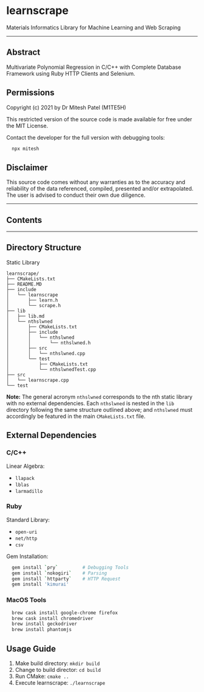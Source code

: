 # learnscrape
Materials Informatics Library for Machine Learning and Web Scraping

----

## Abstract
Multivariate Polynomial Regression in C/C++ with Complete Database Framework using Ruby HTTP Clients and Selenium.

## Permissions
Copyright (c) 2021 by Dr Mitesh Patel (M1TE5H)

This restricted version of the source code is made available for free under the MIT License.

Contact the developer for the full version with debugging tools:
```bash
  npx mitesh
```


## Disclaimer
This source code comes without any warranties as to the accuracy and reliability of the data referenced, compiled, presented and/or extrapolated. The user is advised to conduct their own due diligence.

----

## Contents


----

## Directory Structure
Static Library
```
learnscrape/
├── CMakeLists.txt
├── README.MD
├── include
│   └── learnscrape
│       ├── learn.h
│       └── scrape.h
├── lib
│   ├── lib.md
│   └── nthslwned
│       ├── CMakeLists.txt
│       ├── include
│       │   └── nthslwned
│       │       └── nthslwned.h
│       ├── src
│       │   └── nthslwned.cpp
│       └── test
│           ├── CMakeLists.txt
│           └── nthslwnedTest.cpp
├── src
│   └── learnscrape.cpp
└── test
```

**Note:** The general acronym `nthslwned` corresponds to the nth static library with no external dependencies. Each `nthslwned` is nested in the `lib` directory following the same structure outlined above; and `nthslwned` must accordingly be featured in the main `CMakeLists.txt` file.

## External Dependencies

### C/C++
Linear Algebra:
- `llapack`
- `lblas`
- `larmadillo`

### Ruby
Standard Library:
- `open-uri`
- `net/http`
- `csv`

Gem Installation:
```bash
  gem install `pry`     	# Debugging Tools
  gem install `nokogiri`	# Parsing 
  gem install `httparty`	# HTTP Request
  gem install 'kimurai'
```
### MacOS Tools
```bash
  brew cask install google-chrome firefox
  brew cask install chromedriver
  brew install geckodriver
  brew install phantomjs
```

## Usage Guide
1. Make build directory: `mkdir build`
2. Change to build director: `cd build`
3. Run CMake: `cmake ..`
4. Execute learnscrape: `./learnscrape` 
